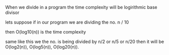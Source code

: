 When we divide in a program the time complexity will be logirithmic base divisor

lets suppose if in our program we are dividing the no. n / 10

then O(log10(n)) is the time complexity 

same like this we the no. is being divided by n/2 or n/5 or n/20 then it will be O(log2(n)), O(log5(n)), O(log20(n)).

